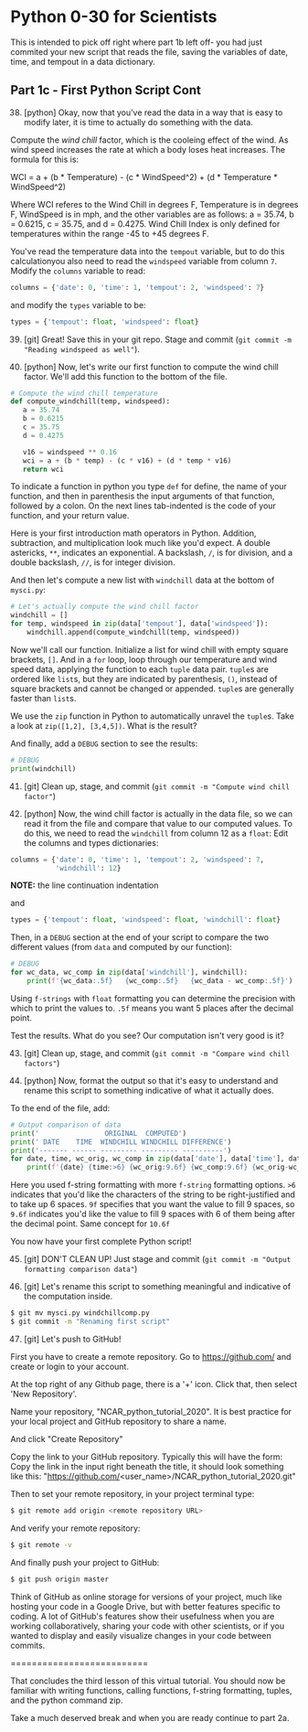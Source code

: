 Python 0-30 for Scientists
==========================

This is intended to pick off right where part 1b left off- you had just commited your new script that reads the file, saving the variables of date, time, and tempout in a data dictionary.

Part 1c - First Python Script Cont
--------------------------------------

38. [python] Okay, now that you've read the data in a way that
   is easy to modify later, it is time to actually do something with
   the data.
   
   Compute the *wind chill* factor, which is the cooleing effect of the wind. As wind speed increases the rate at which a body loses heat increases. The formula for this is:
   
   WCI = a + (b * Temperature) - (c * WindSpeed^2) + (d * Temperature * WindSpeed^2)

   Where WCI referes to the Wind Chill in degrees F, Temperature is in degrees F, WindSpeed is in mph, and the other variables are as follows: a = 35.74, b = 0.6215, c = 35.75, and d = 0.4275. Wind Chill Index is only defined for temperatures within the range -45 to +45 degrees F. 
   
   You've read the temperature data into the `tempout` variable, 
   but to do this calculationyou also need
   to read the `windspeed` variable from column `7`.  
   Modify the `columns` variable to read:
   
   ```python
   columns = {'date': 0, 'time': 1, 'tempout': 2, 'windspeed': 7}
   ```
   
   and modify the `types` variable to be:
   
   ```python
   types = {'tempout': float, 'windspeed': float}
   ```

39. [git] Great!  Save this in your git repo.  Stage and
   commit (`git commit -m "Reading windspeed as well"`).

40. [python] Now, let's write our first function to compute
   the wind chill factor.  We'll add this function to the
   bottom of the file.
   
   ```python
   # Compute the wind chill temperature
   def compute_windchill(temp, windspeed):
      a = 35.74
      b = 0.6215
      c = 35.75
      d = 0.4275

      v16 = windspeed ** 0.16
      wci = a + (b * temp) - (c * v16) + (d * temp * v16)
      return wci
   ```
   
   To indicate a function in python you type `def` for define, the name of your function, and then in parenthesis the input arguments of that function, followed by a colon. On the next lines tab-indented is the code of your function, and your return value.

   Here is your first introduction math operators in Python. Addition, subtraction, and multiplication look much like you'd expect. A double astericks, `**`, indicates an exponential. A backslash, `/`, is for division, and a double backslash, `//`, is for integer division.
   
   And then let's compute a new list with `windchill` data at
   the bottom of `mysci.py`:
   
   ```python
   # Let's actually compute the wind chill factor
   windchill = []
   for temp, windspeed in zip(data['tempout'], data['windspeed']):
       windchill.append(compute_windchill(temp, windspeed))
   ```
   
   Now we'll call our function. Initialize a list for wind chill with empty square brackets, `[]`. And in a `for` loop, loop through our temperature and wind speed data, applying the function to each `tuple` data pair. `tuple`s are ordered like `list`s, but they are indicated by parenthesis, `()`, instead of square brackets and cannot be changed or appended. `tuple`s are generally faster than `list`s.
   
   We use the `zip` function in Python to automatically unravel the `tuple`s. Take a look at `zip([1,2], [3,4,5])`.  What is the result?

   And finally, add a `DEBUG` section to see the
   results:
   
   ```python
   # DEBUG
   print(windchill)
   ```

41. [git] Clean up, stage, and commit (`git commit -m "Compute wind chill factor"`)

42. [python] Now, the wind chill factor is actually in the data file,
   so we can read it from the file and compare that value to our computed
   values.  To do this, we need to read the `windchill` from column 12 as a `float`:
   Edit the columns and types dictionaries:

   ```python
   columns = {'date': 0, 'time': 1, 'tempout': 2, 'windspeed': 7,
              'windchill': 12}
   ```
   
   **NOTE:** the line continuation indentation
   
   and
   
   ```python
   types = {'tempout': float, 'windspeed': float, 'windchill': float}
   ```
   
   Then, in a `DEBUG` section at the end of your script to compare the two
   different values (from `data` and computed by our function):
   
   ```python
   # DEBUG
   for wc_data, wc_comp in zip(data['windchill'], windchill):
       print(f'{wc_data:.5f}   {wc_comp:.5f}   {wc_data - wc_comp:.5f}')
   ```
   
   Using `f-strings` with `float` formatting you can determine the precision with which to print the values to. `.5f` means you want 5 places after the decimal point. 
   
   Test the results.  What do you see?  Our computation isn't very good
   is it?

43. [git] Clean up, stage, and commit (`git commit -m "Compare wind chill factors"`)

44. [python] Now, format the output so that it's easy to understand and
   rename this script to something indicative of what it actually does.
   
   To the end of the file, add:
   
   ```python
   # Output comparison of data
   print('                ORIGINAL  COMPUTED')
   print(' DATE    TIME  WINDCHILL WINDCHILL DIFFERENCE')
   print('------- ------ --------- --------- ----------')
   for date, time, wc_orig, wc_comp in zip(data['date'], data['time'], data['windchill'], windchill):
       print(f'{date} {time:>6} {wc_orig:9.6f} {wc_comp:9.6f} {wc_orig-wc_comp:10.6f}')
   ```
   
   Here you used f-string formatting with more `f-string` formatting options. `>6` indicates that you'd like the characters of the string to be right-justified and to take up 6 spaces. `9f` specifies that you want the value to fill 9 spaces, so `9.6f` indicates you'd like the value to fill 9 spaces with 6 of them being after the decimal point. Same concept for `10.6f`
   
   You now have your first complete Python script! 

45. [git] DON'T CLEAN UP!  Just stage and commit
   (`git commit -m "Output formatting comparison data"`)

46. [git] Let's rename this script to something meaningful and indicative of the computation inside.

   ```bash
   $ git mv mysci.py windchillcomp.py
   $ git commit -m "Renaming first script"
   ```

47. [git] Let's push to GitHub!
   
   First you have to create a remote repository.
   Go to https://github.com/ and create or login to your account.

   At the top right of any Github page, there is a '+' icon. Click that, then select 'New Repository'.

   Name your repository, "NCAR_python_tutorial_2020". It is best practice for your local project and GitHub repository to share a name.

   And click "Create Repository" 

   Copy the link to your GitHub repository. Typically this will have the form: Copy the link in the input right beneath the title, it should look something like this: "https://github.com/<user_name>/NCAR_python_tutorial_2020.git"

   Then to set your remote repository, in your project terminal type:

   ```bash
   $ git remote add origin <remote repository URL>
   ```

   And verify your remote repository:

   ```bash
   $ git remote -v
   ```
   
   And finally push your project to GitHub:

   ```bash
   $ git push origin master
   ```

   Think of GitHub as online storage for versions of your project, much like hosting your code in a Google Drive, but with better features specific to coding. A lot of GitHub's features show their usefulness when you are working collaboratively, sharing your code with other scientists, or if you wanted to display and easily visualize changes in your code between commits. 
   
==========================

That concludes the third lesson of this virtual tutorial. You should now be familiar with writing functions, calling functions, f-string formatting, tuples, and the python command zip.

Take a much deserved break and when you are ready continue to part 2a.